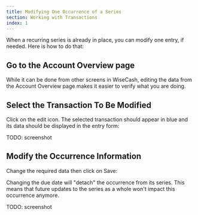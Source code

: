 ```yaml
---
title: Modifying One Occurrence of a Series
section: Working with Transactions
index: 1
---
```


When a recurring series is already in place, you can modify one entry, if needed. Here is how to do that:

## Go to the Account Overview page

While it can be done from other screens in WiseCash, editing the data from the Account Overview page makes it easier to verify what you are doing.

## Select the Transaction To Be Modified

Click on the edit icon. The selected transaction should appear in blue and its data should be displayed in the entry form:

TODO: screenshot

## Modify the Occurrence Information

Change the required data then click on Save:

<div class='alert alert-info' role='alert'>
  <i class="fa fa-warning"></i> Changing the due date will "detach" the occurrence from its series. This means that future updates to the series as a whole won't impact this occurrence anymore.
</div>

TODO: screenshot
